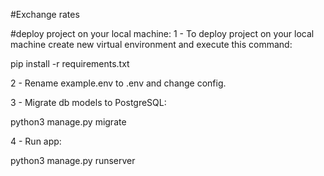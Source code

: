 #Exchange rates

#deploy project on your local machine:
1 - To deploy project on your local machine create new virtual environment and execute this command:

pip install -r requirements.txt

2 - Rename example.env to .env and change config.

3 - Migrate db models to PostgreSQL:

python3 manage.py migrate

4 - Run app:

python3 manage.py runserver
